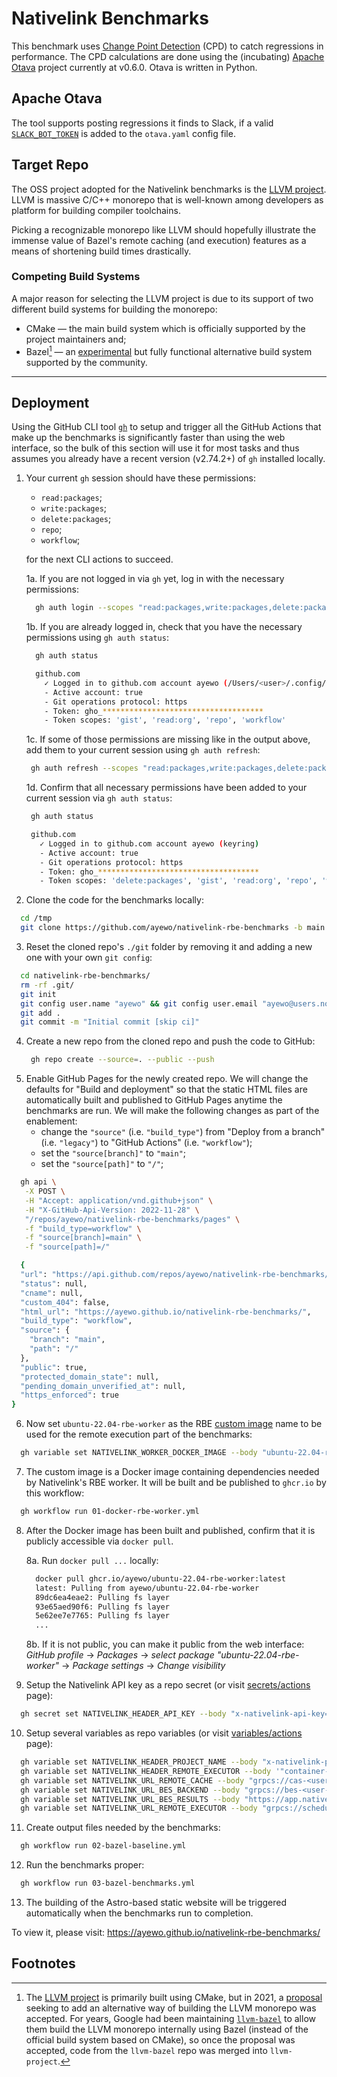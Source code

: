 # Nativelink Benchmarks
This benchmark uses [Change Point Detection](https://en.wikipedia.org/wiki/Change_detection) (CPD) to catch regressions in performance. The CPD calculations are done using the (incubating) [Apache Otava](https://github.com/apache/otava) project currently at v0.6.0. Otava is written in Python.


## Apache Otava
The tool supports posting regressions it finds to Slack, if a valid [`SLACK_BOT_TOKEN`](https://github.com/apache/otava/blob/9bce358eb9e27d5b11e23b0667c452f3bf189dc8/otava/resources/otava.yaml#L27-L28) is added to the `otava.yaml` config file.

## Target Repo
The OSS project adopted for the Nativelink benchmarks is the [LLVM project](https://github.com/llvm/llvm-project). LLVM is massive C/C++ monorepo that is well-known among developers as platform for building compiler toolchains. 

Picking a recognizable monorepo like LLVM should hopefully illustrate the immense value of Bazel's remote caching (and execution) features as a means of shortening build times drastically.

### Competing Build Systems
A major reason for selecting the LLVM project is due to its support of two different build systems for building the monorepo:
* CMake — the main build system which is officially supported by the project maintainers and;
* Bazel[^1] — an [experimental](https://github.com/llvm/llvm-project/tree/main/utils/bazel) but fully functional alternative build system supported by the community.

---

## Deployment
Using the GitHub CLI tool [`gh`](https://cli.github.com/) to setup and trigger all the GitHub Actions that make up the benchmarks is significantly faster than using the web interface, so the bulk of this section will use it for most tasks and thus assumes you already have a recent version (v2.74.2+) of `gh` installed locally.

1. Your current `gh` session should have these permissions:
   - `read:packages`;
   - `write:packages`;
   - `delete:packages`;
   - `repo`;
   - `workflow`;
   
   for the next CLI actions to succeed.
   
   1a. If you are not logged in via `gh` yet, log in with the necessary permissions:
    ```sh
      gh auth login --scopes "read:packages,write:packages,delete:packages,repo,workflow"
    ```

   1b. If you are already logged in, check that you have the necessary permissions using `gh auth status`:
    ```sh
      gh auth status    

      github.com
        ✓ Logged in to github.com account ayewo (/Users/<user>/.config/gh/hosts.yml)
        - Active account: true
        - Git operations protocol: https
        - Token: gho_************************************
        - Token scopes: 'gist', 'read:org', 'repo', 'workflow'
    ```

    1c. If some of those permissions are missing like in the output above, add them to your current session using `gh auth refresh`:
     ```sh
      gh auth refresh --scopes "read:packages,write:packages,delete:packages"
    ```

    1d. Confirm that all necessary permissions have been added to your current session via `gh auth status`:
     ```sh
      gh auth status

      github.com
        ✓ Logged in to github.com account ayewo (keyring)
        - Active account: true
        - Git operations protocol: https
        - Token: gho_************************************
        - Token scopes: 'delete:packages', 'gist', 'read:org', 'repo', 'workflow', 'write:packages'
    ```

2. Clone the code for the benchmarks locally:
  ```sh
    cd /tmp
    git clone https://github.com/ayewo/nativelink-rbe-benchmarks -b main --single-branch nativelink-rbe-benchmarks
  ```

3. Reset the cloned repo's `./git` folder by removing it and adding a new one with your own `git config`:
  ```sh
    cd nativelink-rbe-benchmarks/
    rm -rf .git/
    git init
    git config user.name "ayewo" && git config user.email "ayewo@users.noreply.github.com"
    git add .
    git commit -m "Initial commit [skip ci]"
  ```

4. Create a new repo from the cloned repo and push the code to GitHub:
   ```sh
    gh repo create --source=. --public --push
   ```
5. Enable GitHub Pages for the newly created repo. We will change the defaults for "Build and deployment" so that the static HTML files are automatically built and published to GitHub Pages anytime the benchmarks are run. We will make the following changes as part of the enablement:
   - change the `"source"` (i.e. `"build_type"`) from "Deploy from a branch" (i.e. `"legacy"`) to "GitHub Actions" (i.e. `"workflow"`);
   - set the `"source[branch]"` to `"main"`;
   - set the `"source[path]"` to `"/"`;
  ```sh
    gh api \
     -X POST \
     -H "Accept: application/vnd.github+json" \
     -H "X-GitHub-Api-Version: 2022-11-28" \
     "/repos/ayewo/nativelink-rbe-benchmarks/pages" \
     -f "build_type=workflow" \
     -f "source[branch]=main" \
     -f "source[path]=/"
  ```
  ```sh
    {
    "url": "https://api.github.com/repos/ayewo/nativelink-rbe-benchmarks/pages",
    "status": null,
    "cname": null,
    "custom_404": false,
    "html_url": "https://ayewo.github.io/nativelink-rbe-benchmarks/",
    "build_type": "workflow",
    "source": {
      "branch": "main",
      "path": "/"
    },
    "public": true,
    "protected_domain_state": null,
    "pending_domain_unverified_at": null,
    "https_enforced": true
  }
  ```
 
6. Now set `ubuntu-22.04-rbe-worker` as the RBE [custom image](https://www.nativelink.com/docs/nativelink-cloud/rbe#custom-images) name to be used for the remote execution part of the benchmarks:
  ```sh
    gh variable set NATIVELINK_WORKER_DOCKER_IMAGE --body "ubuntu-22.04-rbe-worker"
  ```

7. The custom image is a Docker image containing dependencies needed by Nativelink's RBE worker. It will be built and be published to `ghcr.io` by this workflow:
  ```sh
    gh workflow run 01-docker-rbe-worker.yml
  ```

8. After the Docker image has been built and published, confirm that it is publicly accessible via `docker pull`.
   
   8a. Run `docker pull ...` locally:
     ```sh
       docker pull ghcr.io/ayewo/ubuntu-22.04-rbe-worker:latest
       latest: Pulling from ayewo/ubuntu-22.04-rbe-worker
       89dc6ea4eae2: Pulling fs layer
       93e65aed90f6: Pulling fs layer
       5e62ee7e7765: Pulling fs layer
       ...
      ```
   8b. If it is not public, you can make it public from the web interface: _GitHub profile_ → _Packages_ → _select package "ubuntu-22.04-rbe-worker"_ → _Package settings_ → _Change visibility_

9. Setup the Nativelink API key as a repo secret (or visit [secrets/actions](https://github.com/ayewo/nativelink-rbe-benchmarks/settings/secrets/actions) page):
  ```sh
    gh secret set NATIVELINK_HEADER_API_KEY --body "x-nativelink-api-key=xxxxxxxxxxxxxxxxxxxxxxxxxxxxxxxxxxxxxxxxxxxxxxxxxxxxxxxxxxxxxxxx"
  ```

10. Setup several variables as repo variables (or visit [variables/actions](https://github.com/ayewo/nativelink-rbe-benchmarks/settings/variables/actions) page):
  ```sh
    gh variable set NATIVELINK_HEADER_PROJECT_NAME --body "x-nativelink-project=nativelink-rbe-benchmarks"
    gh variable set NATIVELINK_HEADER_REMOTE_EXECUTOR --body '"container-image=docker://ghcr.io/ayewo/ubuntu-22.04-rbe-worker:latest"'
    gh variable set NATIVELINK_URL_REMOTE_CACHE --body "grpcs://cas-<user-domain-hostname>.build-faster.nativelink.net"
    gh variable set NATIVELINK_URL_BES_BACKEND --body "grpcs://bes-<user-domain-hostname>.build-faster.nativelink.net"
    gh variable set NATIVELINK_URL_BES_RESULTS --body "https://app.nativelink.com/a/<user-domain>/build"
    gh variable set NATIVELINK_URL_REMOTE_EXECUTOR --body "grpcs://scheduler-<user-domain-hostname>.build-faster.nativelink.net:443"
  ```

11. Create output files needed by the benchmarks:
  ```sh
    gh workflow run 02-bazel-baseline.yml
  ```
12. Run the benchmarks proper:
  ```sh
    gh workflow run 03-bazel-benchmarks.yml
  ```
13. The building of the Astro-based static website will be triggered automatically when the benchmarks run to completion.

To view it, please visit: https://ayewo.github.io/nativelink-rbe-benchmarks/




## Footnotes
[^1]: The [LLVM project](https://github.com/llvm/llvm-project) is primarily built using CMake, but in 2021, a [proposal](https://github.com/llvm/llvm-www/blob/main/proposals/LP0002-BazelBuildConfiguration.md) seeking to add an alternative way of building the LLVM monorepo was accepted. For years, Google had been maintaining [`llvm-bazel`](https://github.com/google/llvm-bazel) to allow them build the LLVM monorepo internally using Bazel (instead of the official build system based on CMake), so once the proposal was accepted, code from the `llvm-bazel` repo was merged into `llvm-project`.

